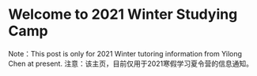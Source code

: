 # Welcome to 2021 Winter Studying Camp 
Note：This post is only for 2021 Winter tutoring information from Yilong Chen at present.
注意：该主页，目前仅用于2021寒假学习夏令营的信息通知。
